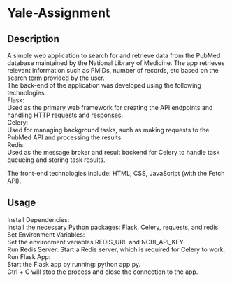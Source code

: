 # Yale-Assignment
## Description
A simple web application to search for and retrieve data from the PubMed database maintained by the National Library of Medicine. The app retrieves relevant information such as PMIDs, number of records, etc based on the search term provided by the user. \
The back-end of the application was developed using the following technologies: \
Flask: \
Used as the primary web framework for creating the API endpoints and handling HTTP requests and responses. \
Celery: \
Used for managing background tasks, such as making requests to the PubMed API and processing the results. \
Redis: \
Used as the message broker and result backend for Celery to handle task queueing and storing task results.

The front-end technologies include: HTML, CSS, JavaScript (with the Fetch API).

## Usage
Install Dependencies: \
Install the necessary Python packages: Flask, Celery, requests, and redis. \
Set Environment Variables: \
Set the environment variables REDIS_URL and NCBI_API_KEY. \
Run Redis Server:
Start a Redis server, which is required for Celery to work. \
Run Flask App: \
Start the Flask app by running: python app.py. \
Ctrl + C will stop the process and close the connection to the app.
